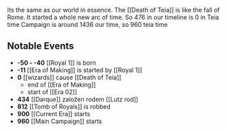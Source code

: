 Its the same as our world in essence. The [[Death of Teia]] is like the fall of Rome. It started a whole new arc of time.
So 476 in our timeline is 0 in Teia time
Campaign is around 1436 our time, so 960 teia time
## Notable Events

- **-50 - -40** [[Royal 1]] is born
- **-11** [[Era of Making]] is started by [[Royal 1]]
- **0**  [[wizards]] cause [[Death of Teia]]
  - end of [[Era of Making]]
  - start of [[Era 02]]
- **434** [[Darque]] založen rodem [[Lutz rod]]
- **812** [[Tomb of Royals]] is robbed
- **900** [[Current Era]] starts
- **960** [[Main Campaign]] starts